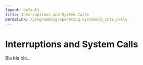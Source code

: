 ```yaml
---
layout: default
title: Interruptions and System Calls
permalink: /programming/operating-systems/2_ints_calls
---
```


# Interruptions and System Calls

Bla bla bla...

